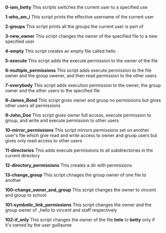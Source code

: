 **0-iam_betty**
This scripts switches the current user to a specified use

**1-who_am_i**
This script prints the effective username of the current user

**2-groups**
This script prints all the groups the current user is part of

**3-new_owner**
This script changes the owner of the specified file to a new specified user

**4-empty**
This script creates an empty file called hello

**5-execute**
This script adds the execute permission to the owner of the file

**6-multiple_permissions**
This script adds execute permission to the file owner and the group owener, and then read permission to the other users

**7-everybody**
This script adds execution permission to the owner, the group owner and the other users to the specified file

**8-James_Bond**
This script gives owner and gruop no permissions but gives other users all permissions

**9-John_Doe**
This script gives owner full access, execute permission to group, and write and execute permission to other users

**10-mirror_permissions**
This script mirrors permissions set on another user's file which give  read and write access to owner and gruop users but gives only read access to other users

**11-directories**
This adds execute permissions to all subdirectories in the current directory

**12-directory_permissions**
This creates a dir with permissions

**13-change_group**
This script chnages the group owner of one file to another

**100-change_owner_and_group**
This script changes the owner to vincent and group to school

**101-symbolic_link_permissions**
This script changes the owner and the group owner of _hello to vincent and staff respectively

**102-if_only**
This script changes the owner of the file __helo__ to __betty__ only if it's owned by the user guillaume


